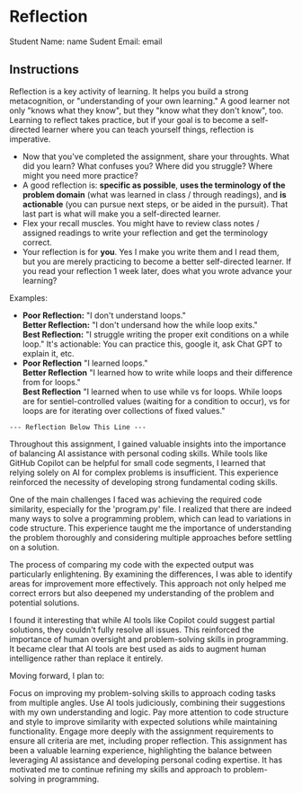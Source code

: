 # Reflection

Student Name:  name
Sudent Email:  email

## Instructions

Reflection is a key activity of learning. It helps you build a strong metacognition, or "understanding of your own learning." A good learner not only "knows what they know", but they "know what they don't know", too. Learning to reflect takes practice, but if your goal is to become a self-directed learner where you can teach yourself things, reflection is imperative.

- Now that you've completed the assignment, share your throughts. What did you learn? What confuses you? Where did you struggle? Where might you need more practice?
- A good reflection is: **specific as possible**,  **uses the terminology of the problem domain** (what was learned in class / through readings), and **is actionable** (you can pursue next steps, or be aided in the pursuit). That last part is what will make you a self-directed learner.
- Flex your recall muscles. You might have to review class notes / assigned readings to write your reflection and get the terminology correct.
- Your reflection is for **you**. Yes I make you write them and I read them, but you are merely practicing to become a better self-directed learner. If you read your reflection 1 week later, does what you wrote advance your learning?

Examples:

- **Poor Reflection:**  "I don't understand loops."   
**Better Reflection:** "I don't undersand how the while loop exits."   
**Best Reflection:** "I struggle writing the proper exit conditions on a while loop." It's actionable: You can practice this, google it, ask Chat GPT to explain it, etc. 
-  **Poor Reflection** "I learned loops."   
**Better Reflection** "I learned how to write while loops and their difference from for loops."   
**Best Reflection** "I learned when to use while vs for loops. While loops are for sentiel-controlled values (waiting for a condition to occur), vs for loops are for iterating over collections of fixed values."

`--- Reflection Below This Line ---`

Throughout this assignment, I gained valuable insights into the importance of balancing AI assistance with personal coding skills. While tools like GitHub Copilot can be helpful for small code segments, I learned that relying solely on AI for complex problems is insufficient. This experience reinforced the necessity of developing strong fundamental coding skills.

One of the main challenges I faced was achieving the required code similarity, especially for the 'program.py' file. I realized that there are indeed many ways to solve a programming problem, which can lead to variations in code structure. This experience taught me the importance of understanding the problem thoroughly and considering multiple approaches before settling on a solution.

The process of comparing my code with the expected output was particularly enlightening. By examining the differences, I was able to identify areas for improvement more effectively. This approach not only helped me correct errors but also deepened my understanding of the problem and potential solutions.

I found it interesting that while AI tools like Copilot could suggest partial solutions, they couldn't fully resolve all issues. This reinforced the importance of human oversight and problem-solving skills in programming. It became clear that AI tools are best used as aids to augment human intelligence rather than replace it entirely.

Moving forward, I plan to:

Focus on improving my problem-solving skills to approach coding tasks from multiple angles.
Use AI tools judiciously, combining their suggestions with my own understanding and logic.
Pay more attention to code structure and style to improve similarity with expected solutions while maintaining functionality.
Engage more deeply with the assignment requirements to ensure all criteria are met, including proper reflection.
This assignment has been a valuable learning experience, highlighting the balance between leveraging AI assistance and developing personal coding expertise. It has motivated me to continue refining my skills and approach to problem-solving in programming.